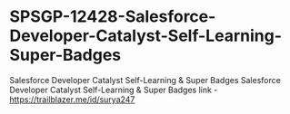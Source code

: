 # SPSGP-12428-Salesforce-Developer-Catalyst-Self-Learning-Super-Badges
Salesforce Developer Catalyst Self-Learning &amp; Super Badges
Salesforce Developer Catalyst Self-Learning & Super Badges link - https://trailblazer.me/id/surya247
